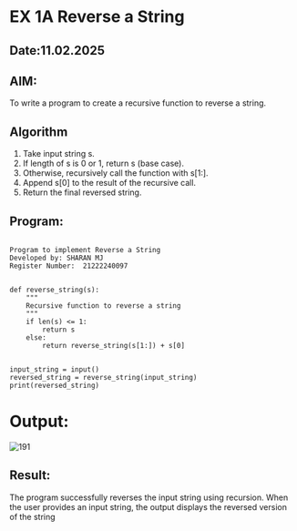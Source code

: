 # EX 1A Reverse a String
## Date:11.02.2025
## AIM:
To write a program to create a recursive function to reverse a string.

## Algorithm
1. Take input string s.
2. If length of s is 0 or 1, return s (base case).
3. Otherwise, recursively call the function with s[1:].
4. Append s[0] to the result of the recursive call.
5. Return the final reversed string.

## Program:
```

Program to implement Reverse a String
Developed by: SHARAN MJ
Register Number:  21222240097
```
```

def reverse_string(s):
    """
    Recursive function to reverse a string
    """
    if len(s) <= 1:  
        return s
    else:
        return reverse_string(s[1:]) + s[0]  


input_string = input()
reversed_string = reverse_string(input_string)
print(reversed_string) 
```

# Output:
![191](https://github.com/user-attachments/assets/08382943-fb48-4045-b23d-bc428af5cd2f)

## Result:
The program successfully reverses the input string using recursion. When the user provides an input string, the output displays the reversed version of the string
